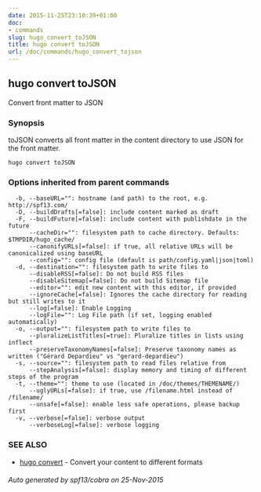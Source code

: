 ```yaml
---
date: 2015-11-25T23:10:39+01:00
doc:
- commands
slug: hugo_convert_toJSON
title: hugo convert toJSON
url: /doc/commands/hugo_convert_tojson
---
```


## hugo convert toJSON

Convert front matter to JSON

### Synopsis


toJSON converts all front matter in the content directory
to use JSON for the front matter.

```
hugo convert toJSON
```

### Options inherited from parent commands

```
  -b, --baseURL="": hostname (and path) to the root, e.g. http://spf13.com/
  -D, --buildDrafts[=false]: include content marked as draft
  -F, --buildFuture[=false]: include content with publishdate in the future
      --cacheDir="": filesystem path to cache directory. Defaults: $TMPDIR/hugo_cache/
      --canonifyURLs[=false]: if true, all relative URLs will be canonicalized using baseURL
      --config="": config file (default is path/config.yaml|json|toml)
  -d, --destination="": filesystem path to write files to
      --disableRSS[=false]: Do not build RSS files
      --disableSitemap[=false]: Do not build Sitemap file
      --editor="": edit new content with this editor, if provided
      --ignoreCache[=false]: Ignores the cache directory for reading but still writes to it
      --log[=false]: Enable Logging
      --logFile="": Log File path (if set, logging enabled automatically)
  -o, --output="": filesystem path to write files to
      --pluralizeListTitles[=true]: Pluralize titles in lists using inflect
      --preserveTaxonomyNames[=false]: Preserve taxonomy names as written ("Gérard Depardieu" vs "gerard-depardieu")
  -s, --source="": filesystem path to read files relative from
      --stepAnalysis[=false]: display memory and timing of different steps of the program
  -t, --theme="": theme to use (located in /doc/themes/THEMENAME/)
      --uglyURLs[=false]: if true, use /filename.html instead of /filename/
      --unsafe[=false]: enable less safe operations, please backup first
  -v, --verbose[=false]: verbose output
      --verboseLog[=false]: verbose logging
```

### SEE ALSO
* [hugo convert](/doc/commands/hugo_convert/)	 - Convert your content to different formats

###### Auto generated by spf13/cobra on 25-Nov-2015
